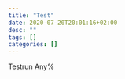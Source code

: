 ```yaml
---
title: "Test"
date: 2020-07-20T20:01:16+02:00
desc: ""
tags: []
categories: []
---
```


Testrun Any%